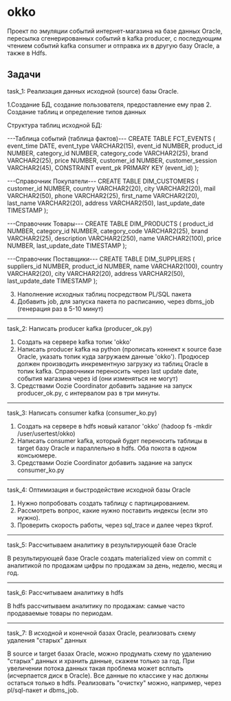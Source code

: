 # okko

Проект по эмуляции событий интернет-магазина на базе данных Oracle, пересылка сгенерированных событий в kafka producer, с последующим чтением событий kafka consumer и отправка их в другую базу Oracle, а также в Hdfs.

Задачи
----------------------------------------------------------------------------------------------------------------------------
task_1: Реализация данных исходной (source) базы Oracle. 

1.Создание БД, создание пользователя, предоставление ему прав
2. Создание таблиц и определение типов данных

Структура таблиц исходной БД:

---Таблица событий (таблица фактов)---
CREATE TABLE FCT_EVENTS ( 
event_time DATE,
event_type VARCHAR2(15),
event_id NUMBER, 
product_id NUMBER, 
category_id NUMBER, 
category_code VARCHAR2(25), 
brand VARCHAR2(25), 
price NUMBER, 
customer_id NUMBER, 
customer_session VARCHAR2(45),
CONSTRAINT event_pk PRIMARY KEY (event_id)
);

---Справочник Покупатели---
CREATE TABLE DIM_CUSTOMERS ( 
customer_id NUMBER, 
country VARCHAR2(20), 
city VARCHAR2(20), 
mail VARCHAR2(50), 
phone VARCHAR2(25), 
first_name VARCHAR2(20), 
last_name VARCHAR2(20), 
address VARCHAR2(50),
last_update_date TIMESTAMP
);

---Справочник Товары---
CREATE TABLE DIM_PRODUCTS ( 
product_id NUMBER, 
category_id NUMBER, 
category_code VARCHAR2(25), 
brand VARCHAR2(25), 
description VARCHAR2(250), 
name VARCHAR2(100), 
price NUMBER,
last_update_date TIMESTAMP
);

---Справочник Поставщики---
CREATE TABLE DIM_SUPPLIERS ( 
suppliers_id NUMBER, 
product_id NUMBER, 
name VARCHAR2(100), 
country VARCHAR2(20), 
city VARCHAR2(20), 
address VARCHAR2(50),
last_update_date TIMESTAMP
);


3. Наполнение исходных таблиц посредством PL/SQL пакета
4. Добавить job, для запуска пакета по расписанию, через dbms_job (генерация раз в 5-10 минут)

----------------------------------------------------------------------------------------------------------------------------
task_2: Написать producer kafka (producer_ok.py)

1. Создать на сервере kafka топик 'okko' 
2. Написать producer kafka на python (прописать коннект к source базе Oraclе, указать топик куда загружаем данные 'okko'). Продюсер должен производить инкрементную загрузку из таблиц Oracle в топик kafka. Справочники переносить через last update date, события магазина через id (они изменяться не могут)
3. Средствами Oozie Coordinator добавить задание на запуск producer_ok.py, с интервалом раз в три минуты.		

----------------------------------------------------------------------------------------------------------------------------
task_3: Написать consumer kafka (consumer_ko.py)

1. Создать на сервере в hdfs новый каталог 'okko' (hadoop fs -mkdir /user/usertest/okko)
2. Написать consumer kafka, который будет переносить таблицы в target базу Oracle и параллельно в hdfs. Оба покота в одном консьюмере. 
3. Средствами Oozie Coordinator добавить задание на запуск consumer_ko.py

----------------------------------------------------------------------------------------------------------------------------
task_4: Оптимизация и быстродействие исходной базы Oracle

1. Нужно попробовать создать таблицу с партицированием.
2. Рассмотреть вопрос, какие нужно поставить индексы (если это нужно).
3. Проверить скорость работы, через sql_trace и далее через tkprof.

----------------------------------------------------------------------------------------------------------------------------
task_5:  Рассчитываем аналитику в результирующей базе Oracle

В результирующей базе Oracle создать materialized view on commit с аналитикой по продажам
цифры по продажам за день, неделю, месяц и год.

----------------------------------------------------------------------------------------------------------------------------
task_6: Рассчитываем аналитику в hdfs

В hdfs рассчитываем аналитику по продажам: самые часто продаваемые товары по периодам.

----------------------------------------------------------------------------------------------------------------------------
task_7: В исходной и конечной базах Oracle, реализовать схему удаления "старых" данных

В source и target базах Oracle, можно продумать схему по удалению "старых" данных и хранить данные, скажем только за год. 
При увеличении потока данных такая проблема может всплыть (исчерпается диск в Oracle). Все данные по классике у нас должны остаться только в hdfs. 
Реализовать "очистку" можно, например, через pl/sql-пакет и dbms_job.
